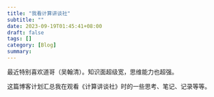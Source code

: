 ```yaml
---
title: "我看计算讲谈社"
subtitle: ""
date: 2023-09-19T01:45:41+08:00
draft: false
tags: []
category: [Blog]
summary: 
---
```


最近特别喜欢道哥（吴翰清）。知识面超级宽，思维能力也超强。

这篇博客计划汇总我在观看《计算讲谈社》时的一些思考、笔记、记录等等。
